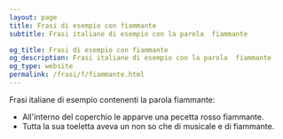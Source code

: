 ```yaml
---
layout: page
title: Frasi di esempio con fiammante 
subtitle: Frasi italiane di esempio con la parola  fiammante

og_title: Frasi di esempio con fiammante 
og_description: Frasi italiane di esempio con la parola  fiammante
og_type: website
permalink: /frasi/f/fiammante.html
---
```


Frasi italiane di esempio contenenti la parola fiammante:


- All'interno del coperchio le apparve una pecetta rosso fiammante.
- Tutta la sua toeletta aveva un non so che di musicale e di fiammante.
